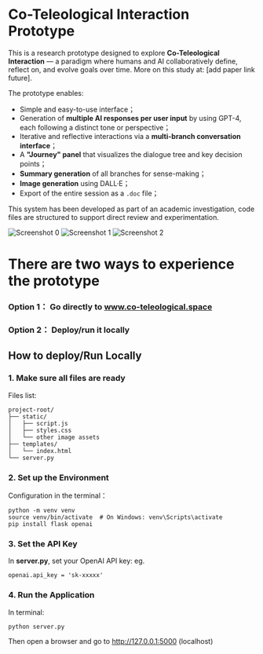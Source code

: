 # Co-Teleological Interaction Prototype

This is a research prototype designed to explore **Co-Teleological Interaction** — a paradigm where humans and AI collaboratively define, reflect on, and evolve goals over time. More on this study at: [add paper link future]. 

The prototype enables:
- Simple and easy-to-use interface；
- Generation of **multiple AI responses per user input** by using GPT-4, each following a distinct tone or perspective；
- Iterative and reflective interactions via a **multi-branch conversation interface**；
- A **"Journey" panel** that visualizes the dialogue tree and key decision points；
- **Summary generation** of all branches for sense-making；
- **Image generation** using DALL·E；
- Export of the entire session as a `.doc` file；

This system has been developed as part of an academic investigation, code files are structured to support direct review and experimentation.


![Screenshot 0](images/screenshot0.png)
![Screenshot 1](images/screenshot1.png)
![Screenshot 2](images/screenshot2.png)


# There are two ways to experience the prototype
### Option 1： Go directly to www.co-teleological.space
### Option 2： Deploy/run it locally

## How to deploy/Run Locally

### 1. Make sure all files are ready
Files list:
```
project-root/
├── static/
│   ├── script.js
│   ├── styles.css
│   └── other image assets
├── templates/
│   └── index.html
└── server.py
```
   

### 2. Set up the Environment
Configuration in the terminal：
```
python -m venv venv
source venv/bin/activate  # On Windows: venv\Scripts\activate
pip install flask openai
```

### 3. Set the API Key
In **server.py**, set your OpenAI API key: eg. 
```
openai.api_key = 'sk-xxxxx'
```

### 4. Run the Application
In terminal: 
```
python server.py
```
Then open a browser and go to http://127.0.0.1:5000 (localhost)

